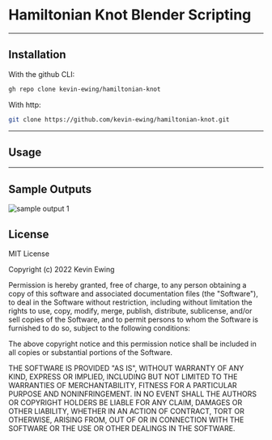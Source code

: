 # Hamiltonian Knot Blender Scripting


---

## Installation
With the github CLI:

```bash
gh repo clone kevin-ewing/hamiltonian-knot
```

With http:
```bash
git clone https://github.com/kevin-ewing/hamiltonian-knot.git
```

---

## Usage


---

## Sample Outputs
![sample output 1](---https://github.com/kevin-ewing/hamiltonian-knot/blob/master/sample_out/o1.png)

## License
MIT License

Copyright (c) 2022 Kevin Ewing

Permission is hereby granted, free of charge, to any person obtaining a copy
of this software and associated documentation files (the "Software"), to deal
in the Software without restriction, including without limitation the rights
to use, copy, modify, merge, publish, distribute, sublicense, and/or sell
copies of the Software, and to permit persons to whom the Software is
furnished to do so, subject to the following conditions:

The above copyright notice and this permission notice shall be included in all
copies or substantial portions of the Software.

THE SOFTWARE IS PROVIDED "AS IS", WITHOUT WARRANTY OF ANY KIND, EXPRESS OR
IMPLIED, INCLUDING BUT NOT LIMITED TO THE WARRANTIES OF MERCHANTABILITY,
FITNESS FOR A PARTICULAR PURPOSE AND NONINFRINGEMENT. IN NO EVENT SHALL THE
AUTHORS OR COPYRIGHT HOLDERS BE LIABLE FOR ANY CLAIM, DAMAGES OR OTHER
LIABILITY, WHETHER IN AN ACTION OF CONTRACT, TORT OR OTHERWISE, ARISING FROM,
OUT OF OR IN CONNECTION WITH THE SOFTWARE OR THE USE OR OTHER DEALINGS IN THE
SOFTWARE.